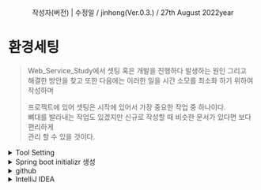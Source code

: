 <div align="center">
작성자(버전) | 수정일 / jinhong(Ver.0.3.) / 27th August 2022year
</div>

# 환경세팅

> Web_Service_Study에서 셋팅 혹은 개발을 진행하다 발생하는 원인 그리고<br/>
> 해결한 방안을 찾고 또한 다음에는 이러한 일을 시간 소모를 최소화 하기 위하여 작성하며<br/>
>
> 프로젝트에 있어 셋팅은 시작에 있어서 가장 중요한 작업 중 하나이다.<br/>
> 뼈대를 발라내는 작업도 있겠지만 신규로 작성할 때 비슷한 문서가 있다면 보다 편리하게<br/>
> 관리 할 수 있을 것이다.
  <details markdown="1">
  <summary>Tool Setting</summary>

- 소프트웨어 개발 키트(Software Development Kit)
    - JDK 1.8.0.2.1
- 개발 툴(Devolver Tool)
    - IntelliJ IDEA

- 형상관리(Version Control Revision Control)
    - GitHub

  </details>


  <details markdown="1">
  <summary>Spring boot initializr 생성</summary>

1. "https://start.spring.io/" 접속

2. 아래와 같이 설정
  ```text
  - Project
    ❌Maven Project ✔️Gradle Project
  -Language
    ✔️Java ❌Kotliin ❌ Groovy
  - Spring Boot
    ❌3.0.0 (SNAPSHOT) ❌3.0.0 (M4) ❌2.7.4 (SNAPSHOT) ✔️2.7.3 
    ❌2.6.12 (SNAPSHOT) ❌2.6.11
  - Project Metadata
    Group       : com.wss
    Artifact    : wss
    Name        : wss
    Description : Web_Service_Study
    Package name: com.wss
    Packaging   ✔️Jar   ❌War    
    Java ❌18 ❌17 ✔️11 ❌8
  ```

  <div align="center">
    <img src="https://user-images.githubusercontent.com/66407386/185818578-3916e267-572a-4327-b7b7-304c8537bf19.png" width="500" height="" />
  </div>

3. 아래와 같이 설정이 끝나면 저장(Generate)

4. 알집으로 다운로드된 파일 압축 풀기

5. IntelliJ IDEA 열고 "Open File or Project"에서 파일 불러오기
  </details>

  <details markdown="1">
  <summary>github</summary>

1. "터미널"을 이용한 Commit and push 혹은 "git add test.md"를 했을 때 아래와 같은 경고창으로 인한 해결 방법
    - Alert 내용
      ```
       - 영어 -
       warning: LF will be replaced by CRLF in bora.txt.
       The file will have its original line endings in your working directory
         
       - 한글 -
       경고 : bora.txt에서 LF는CRLF로 대체됩니다.
       파일은 작업 디렉토리에 원래 줄 끝이 있습니다.
      ```
    - 발생 원인
      > 띄워쓰기(\n)으로 인한 발생되는 경고 에러
    - 해결 방안

      A. Window
      ```text
      git config --global core.autocrlf true
      ```
      b. Linux, Mac
      ```text
      git config --global core.autocrlf input
      ```

  </details>

  <details markdown="1">
  <summary>IntelliJ IDEA</summary>

1. Intellij JUnit Test 실패  No tests found for given includes
    - consle.log 내용
      ```text
      Execution failed for task ':test'.
      > No tests found for given includes: [com.wss.web.HelloControllerTest.hello](--tests filter)
      * Try:
      > Run with --stacktrace option to get the stack trace.
      > Run with --info or --debug option to get more log output.
      > Run with --scan to get full insights.
      ```

    - 발생 원인
      > 작업 : 'test'를 실행하지 못했습니다.
    - 해결 방안
      > Settings > Build,Execution,Deployment > Build Tools > Gradle > "Run tests using:  IntelliJ IDEA"
    <div align="center">
        <img src="https://user-images.githubusercontent.com/66407386/186916849-d3d5b1fd-e559-45ad-9b83-0570cfa772c0.png" width="500" height="" />
    </div>
2. [Spring Boot, Lombok] Lombok gradle 5.x 이상 version dependency 설정 Error(Variable not initialized in the default constructor Error)

    - console.log내용
        ```text
        Error : variable name not initialized in the default construcor private fonal String name;
        ```

    - 발생 원인

      > 5.X 기준 이상으로 버전이 높기 때문에 발생되는 원인
    - 해결 방안
      ```shell
      dependencies {
        // 5.X ↓ 에서 사용
        implementation 'org.projectlombok:lombok'
        // 5.X ↑ 에서 사용
        compileOnly 'org.projectlombok:lombok'
        annotationProcessor 'org.projectlombok:lombok'
      } 
      ```
3. [Spring boot, gradle] build.gradle compile() Error

    - console.log내용
      ```text
      A problem occurred evaluating root project *
      > Could not find method compile() for arguments [org.rpingframework.boot.spring-boot:spring-boot-starter-data-jpa] on object of type org.gradel.api.internal.artifacts.dsl.dependencied.DefaultDependencyHandler.
      * Try :
      > Run with —info or —debug option to get more log output
      > Run with —scan to get full insights.
      * Exception is :
       Org.gradle.api.GradleScriptException : A problem occurred evaluating root project *
         at org.jetbrains.plugins.gradle.model.ProjectImportAction.execute(ProjectImportAction.java:116)
         at org.jetbrains.plugins.gradle.model.ProjectImportAction.execute(ProjectImportAction.java:42)
       Caused by : org.gradle.internal.metaobject.AbstractDynamicObject$CustomMessageMissingMethodException : Could not find method compile() for arguments [org.springframework.boot:spring-boot-starter-data-jpa] on object of type org.gradle.]
         at build_2zngfa9af8333mbfub8quooqi$_run_closure2.doCall*
         at build_2zngfa9af8333mbfub8quooqi.run *
         … 177more
       ```

    - 발생 원인
      > 원인은 아래 사진과 같이 compile, runtime, testCompile, testRuntime이 Gradle 4.10버전 부터 쓰이지 않게 되었고,<br/>
      > Gradle 7.0 버전부터는 아예 삭제되어 각각 implementation, runtimeOnly, testImplementation, testRuntimeOnly로 대체 되었다고 한다.<br/>
      > 실제로 내 프로젝트의 gradle 버전을 확인해보니 7.5 버전이었다.
      ```text
      gradle/gradle-wrapper.properties
      distributionUrl= ···/gradle-7.5-bin.zip
      ```
      <div align="center">
          <img src="https://user-images.githubusercontent.com/66407386/186916637-5767bad2-5370-48bc-8453-c9ca5d467dfb.png" width="500" height="" />
      </div>

    - 해결 방안
      ```shell
      dependencies {
        // 변경 전
        compile('org.springframework.boot:spring-boot-starter-data-jpa')
        compile('com.h2database:h2')
    
        // 변경 후
        implementation 'org.springframework.boot:spring-boot-starter-data-jpa'
        implementation 'com.h2database:h2'
      }
      ```

4. [Spring boot, gradle] nested exception is org.hibernate.exception.SQLGrammarException: could not prepare statement error

    - console.log내용
       ```text
       org.springframework.dao.InvalidDataAccessResourceUsageException: could not prepare statement; SQL [insert into posts (author, content, title) values (?, ?, ?)]; nested exception is org.hibernate.exception.SQLGrammarException: could not prepare statement
         at org.springframework.orm.jpa.vendor.HibernateJpaDialect.convertHibernateAccessException(HibernateJpaDialect.java:259)
         at org.springframework.orm.jpa.vendor.HibernateJpaDialect.translateExceptionIfPossible(HibernateJpaDialect.java:233)
         at org.springframework.orm.jpa.AbstractEntityManagerFactoryBean.translateExceptionIfPossible(AbstractEntityManagerFactoryBean.java:551)
         at org.springframework.dao.support.ChainedPersistenceExceptionTranslator.translateExceptionIfPossible(ChainedPersistenceExceptionTranslator.java:61)
         at org.springframework.dao.support.DataAccessUtils.translateIfNecessary(DataAccessUtils.java:242)
         at org.springframework.dao.support.PersistenceExceptionTranslationInterceptor.invoke(PersistenceExceptionTranslationInterceptor.java:152)
         at org.springframework.aop.framework.ReflectiveMethodInvocation.proceed(ReflectiveMethodInvocation.java:186)
         at org.springframework.data.jpa.repository.support.CrudMethodMetadataPostProcessor$CrudMethodMetadataPopulatingMethodInterceptor.invoke(CrudMethodMetadataPostProcessor.java:174)
         at org.springframework.aop.framework.ReflectiveMethodInvocation.proceed(ReflectiveMethodInvocation.java:186)
         at org.springframework.aop.interceptor.ExposeInvocationInterceptor.invoke(ExposeInvocationInterceptor.java:97)
         at org.springframework.aop.framework.ReflectiveMethodInvocation.proceed(ReflectiveMethodInvocation.java:186)
         at org.springframework.aop.framework.JdkDynamicAopProxy.invoke(JdkDynamicAopProxy.java:215)
         at com.sun.proxy.$Proxy120.save(Unknown Source)
         at com.wss.domain.posts.PostsRepositoryTest.게시글저장_불러오기(PostsRepositoryTest.java:30)
         at java.base/jdk.internal.reflect.NativeMethodAccessorImpl.invoke0(Native Method)
         at java.base/jdk.internal.reflect.NativeMethodAccessorImpl.invoke(NativeMethodAccessorImpl.java:62)
         at java.base/jdk.internal.reflect.DelegatingMethodAccessorImpl.invoke(DelegatingMethodAccessorImpl.java:43)
         at java.base/java.lang.reflect.Method.invoke(Method.java:566)
         at org.junit.runners.model.FrameworkMethod$1.runReflectiveCall(FrameworkMethod.java:59)
         at org.junit.internal.runners.model.ReflectiveCallable.run(ReflectiveCallable.java:12)
         at org.junit.runners.model.FrameworkMethod.invokeExplosively(FrameworkMethod.java:56)
         at org.junit.internal.runners.statements.InvokeMethod.evaluate(InvokeMethod.java:17)
         at org.springframework.test.context.junit4.statements.RunBeforeTestExecutionCallbacks.evaluate(RunBeforeTestExecutionCallbacks.java:74)
         at org.springframework.test.context.junit4.statements.RunAfterTestExecutionCallbacks.evaluate(RunAfterTestExecutionCallbacks.java:84)
         at org.springframework.test.context.junit4.statements.RunBeforeTestMethodCallbacks.evaluate(RunBeforeTestMethodCallbacks.java:75)
         at org.junit.internal.runners.statements.RunAfters.evaluate(RunAfters.java:27)
         at org.springframework.test.context.junit4.statements.RunAfterTestMethodCallbacks.evaluate(RunAfterTestMethodCallbacks.java:86)
         at org.springframework.test.context.junit4.statements.SpringRepeat.evaluate(SpringRepeat.java:84)
         at org.junit.runners.ParentRunner.runLeaf(ParentRunner.java:366)
         at org.springframework.test.context.junit4.SpringJUnit4ClassRunner.runChild(SpringJUnit4ClassRunner.java:251)
         at org.springframework.test.context.junit4.SpringJUnit4ClassRunner.runChild(SpringJUnit4ClassRunner.java:97)
         at org.junit.runners.ParentRunner$4.run(ParentRunner.java:331)
         at org.junit.runners.ParentRunner$1.schedule(ParentRunner.java:79)
         at org.junit.runners.ParentRunner.runChildren(ParentRunner.java:329)
         at org.junit.runners.ParentRunner.access$100(ParentRunner.java:66)
         at org.junit.runners.ParentRunner$2.evaluate(ParentRunner.java:293)
         at org.springframework.test.context.junit4.statements.RunBeforeTestClassCallbacks.evaluate(RunBeforeTestClassCallbacks.java:61)
         at org.springframework.test.context.junit4.statements.RunAfterTestClassCallbacks.evaluate(RunAfterTestClassCallbacks.java:70)
         at org.junit.runners.ParentRunner$3.evaluate(ParentRunner.java:306)
         at org.junit.runners.ParentRunner.run(ParentRunner.java:413)
         at org.springframework.test.context.junit4.SpringJUnit4ClassRunner.run(SpringJUnit4ClassRunner.java:190)
         at org.junit.runner.JUnitCore.run(JUnitCore.java:137)
         at com.intellij.junit4.JUnit4IdeaTestRunner.startRunnerWithArgs(JUnit4IdeaTestRunner.java:69)
         at com.intellij.rt.junit.IdeaTestRunner$Repeater$1.execute(IdeaTestRunner.java:38)
         at com.intellij.rt.execution.junit.TestsRepeater.repeat(TestsRepeater.java:11)
         at com.intellij.rt.junit.IdeaTestRunner$Repeater.startRunnerWithArgs(IdeaTestRunner.java:35)
         at com.intellij.rt.junit.JUnitStarter.prepareStreamsAndStart(JUnitStarter.java:235)
         at com.intellij.rt.junit.JUnitStarter.main(JUnitStarter.java:54)
       
       Caused by: org.hibernate.exception.SQLGrammarException: could not prepare statement
         at org.hibernate.exception.internal.SQLExceptionTypeDelegate.convert(SQLExceptionTypeDelegate.java:63)
         at org.hibernate.exception.internal.StandardSQLExceptionConverter.convert(StandardSQLExceptionConverter.java:37)
         at org.hibernate.engine.jdbc.spi.SqlExceptionHelper.convert(SqlExceptionHelper.java:113)
         at org.hibernate.engine.jdbc.internal.StatementPreparerImpl$StatementPreparationTemplate.prepareStatement(StatementPreparerImpl.java:186)
         at org.hibernate.engine.jdbc.internal.StatementPreparerImpl.prepareStatement(StatementPreparerImpl.java:111)
         at org.hibernate.dialect.identity.GetGeneratedKeysDelegate.prepare(GetGeneratedKeysDelegate.java:52)
         at org.hibernate.id.insert.AbstractReturningDelegate.performInsert(AbstractReturningDelegate.java:40)
         at org.hibernate.persister.entity.AbstractEntityPersister.insert(AbstractEntityPersister.java:3279)
         at org.hibernate.persister.entity.AbstractEntityPersister.insert(AbstractEntityPersister.java:3885)
         at org.hibernate.action.internal.EntityIdentityInsertAction.execute(EntityIdentityInsertAction.java:84)
         at org.hibernate.engine.spi.ActionQueue.execute(ActionQueue.java:645)
         at org.hibernate.engine.spi.ActionQueue.addResolvedEntityInsertAction(ActionQueue.java:282)
         at org.hibernate.engine.spi.ActionQueue.addInsertAction(ActionQueue.java:263)
         at org.hibernate.engine.spi.ActionQueue.addAction(ActionQueue.java:317)
         at org.hibernate.event.internal.AbstractSaveEventListener.addInsertAction(AbstractSaveEventListener.java:330)
         at org.hibernate.event.internal.AbstractSaveEventListener.performSaveOrReplicate(AbstractSaveEventListener.java:287)
         at org.hibernate.event.internal.AbstractSaveEventListener.performSave(AbstractSaveEventListener.java:193)
         at org.hibernate.event.internal.AbstractSaveEventListener.saveWithGeneratedId(AbstractSaveEventListener.java:123)
         at org.hibernate.event.internal.DefaultPersistEventListener.entityIsTransient(DefaultPersistEventListener.java:185)
         at org.hibernate.event.internal.DefaultPersistEventListener.onPersist(DefaultPersistEventListener.java:128)
         at org.hibernate.event.internal.DefaultPersistEventListener.onPersist(DefaultPersistEventListener.java:55)
         at org.hibernate.event.service.internal.EventListenerGroupImpl.fireEventOnEachListener(EventListenerGroupImpl.java:107)
         at org.hibernate.internal.SessionImpl.firePersist(SessionImpl.java:756)
         at org.hibernate.internal.SessionImpl.persist(SessionImpl.java:742)
         at java.base/jdk.internal.reflect.NativeMethodAccessorImpl.invoke0(Native Method)
         at java.base/jdk.internal.reflect.NativeMethodAccessorImpl.invoke(NativeMethodAccessorImpl.java:62)
         at java.base/jdk.internal.reflect.DelegatingMethodAccessorImpl.invoke(DelegatingMethodAccessorImpl.java:43)
         at java.base/java.lang.reflect.Method.invoke(Method.java:566)
         at org.springframework.orm.jpa.SharedEntityManagerCreator$SharedEntityManagerInvocationHandler.invoke(SharedEntityManagerCreator.java:311)
         at com.sun.proxy.$Proxy117.persist(Unknown Source)
         at org.springframework.data.jpa.repository.support.SimpleJpaRepository.save(SimpleJpaRepository.java:666)
         at java.base/jdk.internal.reflect.NativeMethodAccessorImpl.invoke0(Native Method)
         at java.base/jdk.internal.reflect.NativeMethodAccessorImpl.invoke(NativeMethodAccessorImpl.java:62)
         at java.base/jdk.internal.reflect.DelegatingMethodAccessorImpl.invoke(DelegatingMethodAccessorImpl.java:43)
         at java.base/java.lang.reflect.Method.invoke(Method.java:566)
         at org.springframework.data.repository.core.support.RepositoryMethodInvoker$RepositoryFragmentMethodInvoker.lambda$new$0(RepositoryMethodInvoker.java:289)
         at org.springframework.data.repository.core.support.RepositoryMethodInvoker.doInvoke(RepositoryMethodInvoker.java:137)
         at org.springframework.data.repository.core.support.RepositoryMethodInvoker.invoke(RepositoryMethodInvoker.java:121)
         at org.springframework.data.repository.core.support.RepositoryComposition$RepositoryFragments.invoke(RepositoryComposition.java:530)
         at org.springframework.data.repository.core.support.RepositoryComposition.invoke(RepositoryComposition.java:286)
         at org.springframework.data.repository.core.support.RepositoryFactorySupport$ImplementationMethodExecutionInterceptor.invoke(RepositoryFactorySupport.java:640)
         at org.springframework.aop.framework.ReflectiveMethodInvocation.proceed(ReflectiveMethodInvocation.java:186)
         at org.springframework.data.repository.core.support.QueryExecutorMethodInterceptor.doInvoke(QueryExecutorMethodInterceptor.java:164)
         at org.springframework.data.repository.core.support.QueryExecutorMethodInterceptor.invoke(QueryExecutorMethodInterceptor.java:139)
         at org.springframework.aop.framework.ReflectiveMethodInvocation.proceed(ReflectiveMethodInvocation.java:186)
         at org.springframework.data.projection.DefaultMethodInvokingMethodInterceptor.invoke(DefaultMethodInvokingMethodInterceptor.java:81)
         at org.springframework.aop.framework.ReflectiveMethodInvocation.proceed(ReflectiveMethodInvocation.java:186)
         at org.springframework.transaction.interceptor.TransactionInterceptor$1.proceedWithInvocation(TransactionInterceptor.java:123)
         at org.springframework.transaction.interceptor.TransactionAspectSupport.invokeWithinTransaction(TransactionAspectSupport.java:388)
         at org.springframework.transaction.interceptor.TransactionInterceptor.invoke(TransactionInterceptor.java:119)
         at org.springframework.aop.framework.ReflectiveMethodInvocation.proceed(ReflectiveMethodInvocation.java:186)
         at org.springframework.dao.support.PersistenceExceptionTranslationInterceptor.invoke(PersistenceExceptionTranslationInterceptor.java:137)
         ... 42 more
       ```

    - 발생 원인
       ```text
       버전 이슈로 인한 문제 발생
       버전 상향을 하게 된다면 아래와 같이 해결방안을 처리하면 된다.
       ```

    - 해결 방안
       ```shell
       ## Spring.data.jpa
       spring.jpa.show-sql=true
       ## MySQL
       ## 원인 - 그래들 버전 이슈
       ## spring.jpa.properties.hibernate.dialect = org.hibernate.dialect.MySQL5InnoDBDialect
       ## 원인해결 - 버전 변경 및 url 경로(본인 h2DB 경로) 설정
       spring.jpa.properties.hibernate.dialect=org.hibernate.dialect.MySQL57Dialect
       spring.jpa.properties.hibernate.dialect.storage_engine=innodb
       spring.datasource.hikari.jdbc-url=jdbc:h2:mem://localhost/~/testdb;MODE=MYSQL
       spring.h2.console.enabled=true
       ```
    </details> 